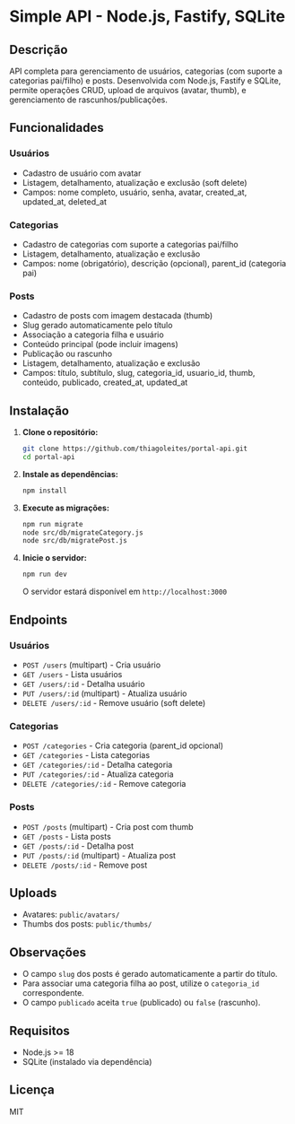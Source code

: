 # Simple API - Node.js, Fastify, SQLite

## Descrição

API completa para gerenciamento de usuários, categorias (com suporte a categorias pai/filho) e posts. Desenvolvida com Node.js, Fastify e SQLite, permite operações CRUD, upload de arquivos (avatar, thumb), e gerenciamento de rascunhos/publicações.

## Funcionalidades

### Usuários
- Cadastro de usuário com avatar
- Listagem, detalhamento, atualização e exclusão (soft delete)
- Campos: nome completo, usuário, senha, avatar, created_at, updated_at, deleted_at

### Categorias
- Cadastro de categorias com suporte a categorias pai/filho
- Listagem, detalhamento, atualização e exclusão
- Campos: nome (obrigatório), descrição (opcional), parent_id (categoria pai)

### Posts
- Cadastro de posts com imagem destacada (thumb)
- Slug gerado automaticamente pelo título
- Associação a categoria filha e usuário
- Conteúdo principal (pode incluir imagens)
- Publicação ou rascunho
- Listagem, detalhamento, atualização e exclusão
- Campos: título, subtítulo, slug, categoria_id, usuario_id, thumb, conteúdo, publicado, created_at, updated_at

## Instalação

1. **Clone o repositório:**
   ```sh
   git clone https://github.com/thiagoleites/portal-api.git
   cd portal-api
   ```

2. **Instale as dependências:**
   ```sh
   npm install
   ```

3. **Execute as migrações:**
   ```sh
   npm run migrate
   node src/db/migrateCategory.js
   node src/db/migratePost.js
   ```

4. **Inicie o servidor:**
   ```sh
   npm run dev
   ```
   O servidor estará disponível em `http://localhost:3000`

## Endpoints

### Usuários
- `POST /users` (multipart) - Cria usuário
- `GET /users` - Lista usuários
- `GET /users/:id` - Detalha usuário
- `PUT /users/:id` (multipart) - Atualiza usuário
- `DELETE /users/:id` - Remove usuário (soft delete)

### Categorias
- `POST /categories` - Cria categoria (parent_id opcional)
- `GET /categories` - Lista categorias
- `GET /categories/:id` - Detalha categoria
- `PUT /categories/:id` - Atualiza categoria
- `DELETE /categories/:id` - Remove categoria

### Posts
- `POST /posts` (multipart) - Cria post com thumb
- `GET /posts` - Lista posts
- `GET /posts/:id` - Detalha post
- `PUT /posts/:id` (multipart) - Atualiza post
- `DELETE /posts/:id` - Remove post

## Uploads
- Avatares: `public/avatars/`
- Thumbs dos posts: `public/thumbs/`

## Observações
- O campo `slug` dos posts é gerado automaticamente a partir do título.
- Para associar uma categoria filha ao post, utilize o `categoria_id` correspondente.
- O campo `publicado` aceita `true` (publicado) ou `false` (rascunho).

## Requisitos
- Node.js >= 18
- SQLite (instalado via dependência)

## Licença
MIT
